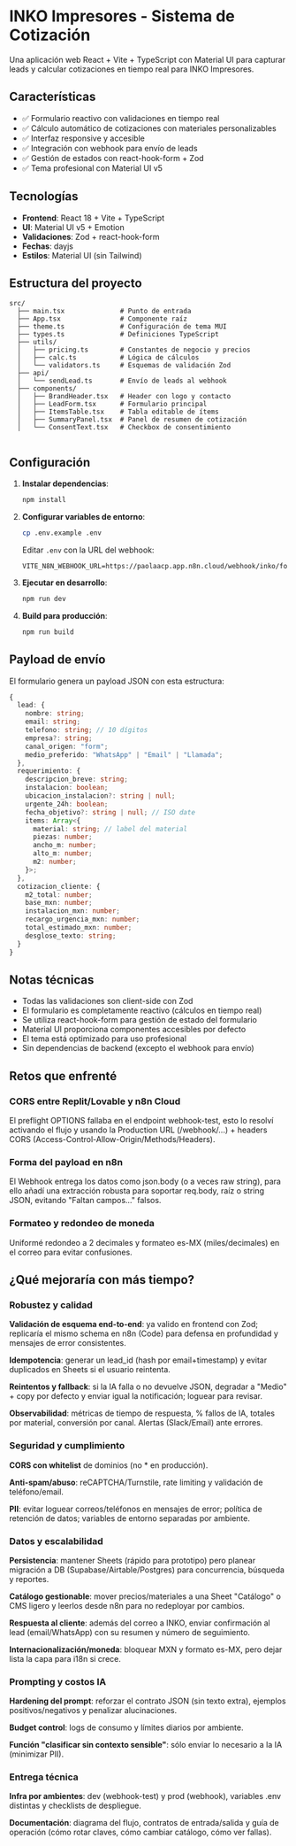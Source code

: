 # INKO Impresores - Sistema de Cotización

Una aplicación web React + Vite + TypeScript con Material UI para capturar leads y calcular cotizaciones en tiempo real para INKO Impresores.

## Características

- ✅ Formulario reactivo con validaciones en tiempo real
- ✅ Cálculo automático de cotizaciones con materiales personalizables
- ✅ Interfaz responsive y accesible
- ✅ Integración con webhook para envío de leads
- ✅ Gestión de estados con react-hook-form + Zod
- ✅ Tema profesional con Material UI v5

## Tecnologías

- **Frontend**: React 18 + Vite + TypeScript
- **UI**: Material UI v5 + Emotion
- **Validaciones**: Zod + react-hook-form
- **Fechas**: dayjs
- **Estilos**: Material UI (sin Tailwind)

## Estructura del proyecto

```
src/
  ├── main.tsx              # Punto de entrada
  ├── App.tsx               # Componente raíz
  ├── theme.ts              # Configuración de tema MUI
  ├── types.ts              # Definiciones TypeScript
  ├── utils/
  │   ├── pricing.ts        # Constantes de negocio y precios
  │   ├── calc.ts           # Lógica de cálculos
  │   └── validators.ts     # Esquemas de validación Zod
  ├── api/
  │   └── sendLead.ts       # Envío de leads al webhook
  ├── components/
  │   ├── BrandHeader.tsx   # Header con logo y contacto
  │   ├── LeadForm.tsx      # Formulario principal
  │   ├── ItemsTable.tsx    # Tabla editable de ítems
  │   ├── SummaryPanel.tsx  # Panel de resumen de cotización
  │   └── ConsentText.tsx   # Checkbox de consentimiento
 
```

## Configuración

1. **Instalar dependencias**:
   ```bash
   npm install
   ```

2. **Configurar variables de entorno**:
   ```bash
   cp .env.example .env
   ```
   
   Editar `.env` con la URL del webhook:
   ```
   VITE_N8N_WEBHOOK_URL=https://paolaacp.app.n8n.cloud/webhook/inko/form
   ```

3. **Ejecutar en desarrollo**:
   ```bash
   npm run dev
   ```

4. **Build para producción**:
   ```bash
   npm run build
   ```

## Payload de envío

El formulario genera un payload JSON con esta estructura:

```typescript
{
  lead: {
    nombre: string;
    email: string;
    telefono: string; // 10 dígitos
    empresa?: string;
    canal_origen: "form";
    medio_preferido: "WhatsApp" | "Email" | "Llamada";
  },
  requerimiento: {
    descripcion_breve: string;
    instalacion: boolean;
    ubicacion_instalacion?: string | null;
    urgente_24h: boolean;
    fecha_objetivo?: string | null; // ISO date
    items: Array<{
      material: string; // label del material
      piezas: number;
      ancho_m: number;
      alto_m: number;
      m2: number;
    }>;
  },
  cotizacion_cliente: {
    m2_total: number;
    base_mxn: number;
    instalacion_mxn: number;
    recargo_urgencia_mxn: number;
    total_estimado_mxn: number;
    desglose_texto: string;
  }
}
```

## Notas técnicas

- Todas las validaciones son client-side con Zod
- El formulario es completamente reactivo (cálculos en tiempo real)
- Se utiliza react-hook-form para gestión de estado del formulario
- Material UI proporciona componentes accesibles por defecto
- El tema está optimizado para uso profesional
- Sin dependencias de backend (excepto el webhook para envío)

## Retos que enfrenté

### CORS entre Replit/Lovable y n8n Cloud

El preflight OPTIONS fallaba en el endpoint webhook-test, esto lo resolví activando el flujo y usando la Production URL (/webhook/...) + headers CORS (Access-Control-Allow-Origin/Methods/Headers).

### Forma del payload en n8n

El Webhook entrega los datos como json.body (o a veces raw string), para ello añadí una extracción robusta para soportar req.body, raíz o string JSON, evitando "Faltan campos…" falsos.

### Formateo y redondeo de moneda

Uniformé redondeo a 2 decimales y formateo es-MX (miles/decimales) en el correo para evitar confusiones.

## ¿Qué mejoraría con más tiempo?

### Robustez y calidad

**Validación de esquema end-to-end**: ya valido en frontend con Zod; replicaría el mismo schema en n8n (Code) para defensa en profundidad y mensajes de error consistentes.

**Idempotencia**: generar un lead_id (hash por email+timestamp) y evitar duplicados en Sheets si el usuario reintenta.

**Reintentos y fallback**: si la IA falla o no devuelve JSON, degradar a "Medio" + copy por defecto y enviar igual la notificación; loguear para revisar.

**Observabilidad**: métricas de tiempo de respuesta, % fallos de IA, totales por material, conversión por canal. Alertas (Slack/Email) ante errores.

### Seguridad y cumplimiento

**CORS con whitelist** de dominios (no * en producción).

**Anti-spam/abuso**: reCAPTCHA/Turnstile, rate limiting y validación de teléfono/email.

**PII**: evitar loguear correos/teléfonos en mensajes de error; política de retención de datos; variables de entorno separadas por ambiente.

### Datos y escalabilidad

**Persistencia**: mantener Sheets (rápido para prototipo) pero planear migración a DB (Supabase/Airtable/Postgres) para concurrencia, búsqueda y reportes.

**Catálogo gestionable**: mover precios/materiales a una Sheet "Catálogo" o CMS ligero y leerlos desde n8n para no redeployar por cambios.

**Respuesta al cliente**: además del correo a INKO, enviar confirmación al lead (email/WhatsApp) con su resumen y número de seguimiento.

**Internacionalización/moneda**: bloquear MXN y formato es-MX, pero dejar lista la capa para i18n si crece.

### Prompting y costos IA

**Hardening del prompt**: reforzar el contrato JSON (sin texto extra), ejemplos positivos/negativos y penalizar alucinaciones.

**Budget control**: logs de consumo y límites diarios por ambiente.

**Función "clasificar sin contexto sensible"**: sólo enviar lo necesario a la IA (minimizar PII).

### Entrega técnica

**Infra por ambientes**: dev (webhook-test) y prod (webhook), variables .env distintas y checklists de despliegue.

**Documentación**: diagrama del flujo, contratos de entrada/salida y guía de operación (cómo rotar claves, cómo cambiar catálogo, cómo ver fallas).
